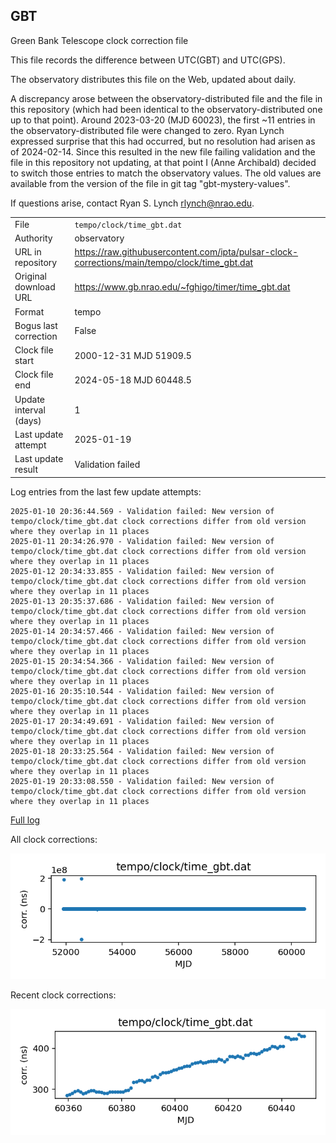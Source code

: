 
## GBT

Green Bank Telescope clock correction file

This file records the difference between UTC(GBT) and UTC(GPS).

The observatory distributes this file on the Web, updated about daily.

A discrepancy arose between the observatory-distributed file and the
file in this repository (which had been identical to the 
observatory-distributed one up to that point). Around 
2023-03-20 (MJD 60023), the first ~11 entries in the 
observatory-distributed file were changed to zero.
Ryan Lynch expressed surprise that this had occurred, but no
resolution had arisen as of 2024-02-14. Since this resulted in
the new file failing validation and the file in this repository
not updating, at that point I (Anne Archibald) decided to
switch those entries to match the observatory values. The old values
are available from the version of the file in git tag 
"gbt-mystery-values".

If questions arise, contact Ryan S. Lynch <rlynch@nrao.edu>.

|     |     |
|:--- |:--- |
| File | `tempo/clock/time_gbt.dat` |
| Authority | observatory |
| URL in repository | <https://raw.githubusercontent.com/ipta/pulsar-clock-corrections/main/tempo/clock/time_gbt.dat> |
| Original download URL | <https://www.gb.nrao.edu/~fghigo/timer/time_gbt.dat> |
| Format | tempo |
| Bogus last correction | False |
| Clock file start | 2000-12-31 MJD 51909.5 |
| Clock file end | 2024-05-18 MJD 60448.5 |
| Update interval (days) | 1 |
| Last update attempt | 2025-01-19 |
| Last update result | Validation failed |

Log entries from the last few update attempts:
```
2025-01-10 20:36:44.569 - Validation failed: New version of tempo/clock/time_gbt.dat clock corrections differ from old version where they overlap in 11 places
2025-01-11 20:34:26.970 - Validation failed: New version of tempo/clock/time_gbt.dat clock corrections differ from old version where they overlap in 11 places
2025-01-12 20:34:33.855 - Validation failed: New version of tempo/clock/time_gbt.dat clock corrections differ from old version where they overlap in 11 places
2025-01-13 20:35:37.686 - Validation failed: New version of tempo/clock/time_gbt.dat clock corrections differ from old version where they overlap in 11 places
2025-01-14 20:34:57.466 - Validation failed: New version of tempo/clock/time_gbt.dat clock corrections differ from old version where they overlap in 11 places
2025-01-15 20:34:54.366 - Validation failed: New version of tempo/clock/time_gbt.dat clock corrections differ from old version where they overlap in 11 places
2025-01-16 20:35:10.544 - Validation failed: New version of tempo/clock/time_gbt.dat clock corrections differ from old version where they overlap in 11 places
2025-01-17 20:34:49.691 - Validation failed: New version of tempo/clock/time_gbt.dat clock corrections differ from old version where they overlap in 11 places
2025-01-18 20:33:25.564 - Validation failed: New version of tempo/clock/time_gbt.dat clock corrections differ from old version where they overlap in 11 places
2025-01-19 20:33:08.550 - Validation failed: New version of tempo/clock/time_gbt.dat clock corrections differ from old version where they overlap in 11 places
```
[Full log](https://raw.githubusercontent.com/ipta/pulsar-clock-corrections/main/log/tempo/clock/time_gbt.dat.log)


All clock corrections:

![plot of all clock corrections](time_gbt.dat.png "All corrections")

Recent clock corrections:

![plot of recent clock corrections](time_gbt.dat.short.png "Recent corrections")

